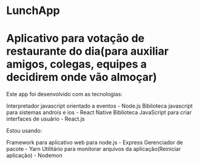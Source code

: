 ﻿# LunchApp
# Aplicativo para votação de restaurante do dia(para auxiliar amigos, colegas, equipes a decidirem onde vão almoçar)

Este app foi desenvolvido com as tecnologias:

Interpretador javascript orientado a eventos - Node.js
Biblioteca javascript para sistemas androis e ios - React Native
Biblioteca JavaScript para criar interfaces de usuário - React.js

Estou usando:

Framework para aplicativo web para node.js - Express
Gerenciador de pacote - Yarn 
Utilitário para monitorar arquivos da aplicação(Reiniciar aplicação) - Nodemon
